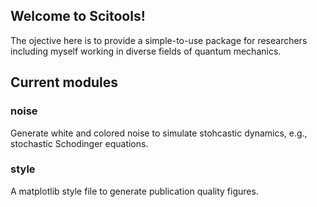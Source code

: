 ## Welcome to Scitools!

The ojective here is to provide a simple-to-use package for researchers including myself working in diverse fields of quantum mechanics. 

## Current modules 

### noise 
Generate white and colored noise to simulate stohcastic dynamics, e.g., stochastic Schodinger equations. 

### style 
A matplotlib style file to generate publication quality figures. 





